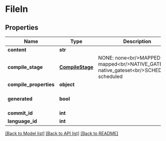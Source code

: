 # FileIn


## Properties
Name | Type | Description | Notes
------------ | ------------- | ------------- | -------------
**content** | **str** |  | 
**compile_stage** | [**CompileStage**](CompileStage.md) | NONE: none&lt;br/&gt;MAPPED: mapped&lt;br/&gt;NATIVE_GATESET: native_gateset&lt;br/&gt;SCHEDULED: scheduled | [optional] 
**compile_properties** | **object** |  | [optional] 
**generated** | **bool** |  | [optional] [default to False]
**commit_id** | **int** |  | 
**language_id** | **int** |  | 

[[Back to Model list]](../README.md#documentation-for-models) [[Back to API list]](../README.md#documentation-for-api-endpoints) [[Back to README]](../README.md)


